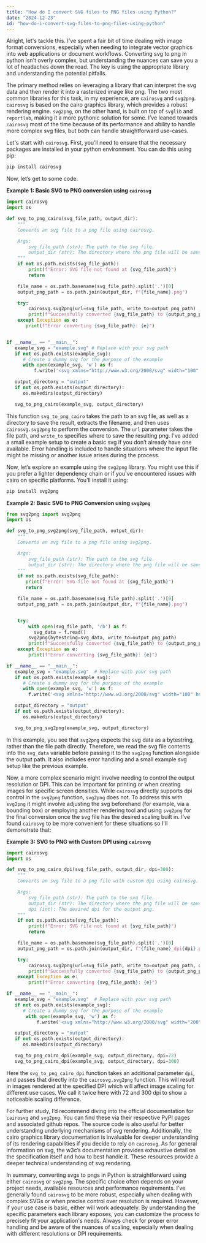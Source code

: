 ```yaml
---
title: "How do I convert SVG files to PNG files using Python?"
date: "2024-12-23"
id: "how-do-i-convert-svg-files-to-png-files-using-python"
---
```


Alright, let's tackle this. I've spent a fair bit of time dealing with image format conversions, especially when needing to integrate vector graphics into web applications or document workflows. Converting svg to png in python isn't overly complex, but understanding the nuances can save you a lot of headaches down the road. The key is using the appropriate library and understanding the potential pitfalls.

The primary method relies on leveraging a library that can interpret the svg data and then render it into a rasterized image like png. The two most common libraries for this task, in my experience, are `cairosvg` and `svg2png`. `cairosvg` is based on the cairo graphics library, which provides a robust rendering engine. `svg2png`, on the other hand, is built on top of `svglib` and `reportlab`, making it a more pythonic solution for some. I’ve leaned towards `cairosvg` most of the time because of its performance and ability to handle more complex svg files, but both can handle straightforward use-cases.

Let's start with `cairosvg`. First, you’ll need to ensure that the necessary packages are installed in your python environment. You can do this using pip:

```bash
pip install cairosvg
```

Now, let’s get to some code.

**Example 1: Basic SVG to PNG conversion using `cairosvg`**

```python
import cairosvg
import os

def svg_to_png_cairo(svg_file_path, output_dir):
    """
    Converts an svg file to a png file using cairosvg.

    Args:
        svg_file_path (str): The path to the svg file.
        output_dir (str): The directory where the png file will be saved.
    """
    if not os.path.exists(svg_file_path):
        print(f"Error: SVG file not found at {svg_file_path}")
        return

    file_name = os.path.basename(svg_file_path).split('.')[0]
    output_png_path = os.path.join(output_dir, f"{file_name}.png")

    try:
        cairosvg.svg2png(url=svg_file_path, write_to=output_png_path)
        print(f"Successfully converted {svg_file_path} to {output_png_path}")
    except Exception as e:
       print(f"Error converting {svg_file_path}: {e}")


if __name__ == "__main__":
   example_svg = "example.svg" # Replace with your svg path
   if not os.path.exists(example_svg):
      # Create a dummy svg for the purpose of the example
      with open(example_svg, 'w') as f:
          f.write('<svg xmlns="http://www.w3.org/2000/svg" width="100" height="100"><circle cx="50" cy="50" r="40" stroke="green" stroke-width="4" fill="yellow" /></svg>')

   output_directory = "output"
   if not os.path.exists(output_directory):
      os.makedirs(output_directory)

   svg_to_png_cairo(example_svg, output_directory)
```

This function `svg_to_png_cairo` takes the path to an svg file, as well as a directory to save the result, extracts the filename, and then uses `cairosvg.svg2png` to perform the conversion. The `url` parameter takes the file path, and `write_to` specifies where to save the resulting png. I've added a small example setup to create a basic svg if you don’t already have one available. Error handling is included to handle situations where the input file might be missing or another issue arises during the process.

Now, let’s explore an example using the `svg2png` library. You might use this if you prefer a lighter dependency chain or if you've encountered issues with cairo on specific platforms. You’ll install it using:

```bash
pip install svg2png
```

**Example 2: Basic SVG to PNG Conversion using `svg2png`**

```python
from svg2png import svg2png
import os

def svg_to_png_svg2png(svg_file_path, output_dir):
    """
    Converts an svg file to a png file using svg2png.

    Args:
        svg_file_path (str): The path to the svg file.
        output_dir (str): The directory where the png file will be saved.
    """
    if not os.path.exists(svg_file_path):
       print(f"Error: SVG file not found at {svg_file_path}")
       return

    file_name = os.path.basename(svg_file_path).split('.')[0]
    output_png_path = os.path.join(output_dir, f"{file_name}.png")


    try:
        with open(svg_file_path, 'rb') as f:
          svg_data = f.read()
        svg2png(bytestring=svg_data, write_to=output_png_path)
        print(f"Successfully converted {svg_file_path} to {output_png_path}")
    except Exception as e:
        print(f"Error converting {svg_file_path}: {e}")

if __name__ == "__main__":
   example_svg = "example.svg"  # Replace with your svg path
   if not os.path.exists(example_svg):
      # Create a dummy svg for the purpose of the example
      with open(example_svg, 'w') as f:
        f.write('<svg xmlns="http://www.w3.org/2000/svg" width="100" height="100"><rect width="80" height="50" style="fill:rgb(0,0,255);stroke-width:3;stroke:rgb(0,0,0)" /></svg>')

   output_directory = "output"
   if not os.path.exists(output_directory):
      os.makedirs(output_directory)

   svg_to_png_svg2png(example_svg, output_directory)

```
In this example, you see that `svg2png` expects the svg data as a bytestring, rather than the file path directly. Therefore, we read the svg file contents into the `svg_data` variable before passing it to the `svg2png` function alongside the output path. It also includes error handling and a small example svg setup like the previous example.

Now, a more complex scenario might involve needing to control the output resolution or DPI. This can be important for printing or when creating images for specific screen densities. While `cairosvg` directly supports dpi control in the `svg2png` function, `svg2png` does not. To address this with `svg2png` it might involve adjusting the svg beforehand (for example, via a bounding box) or employing another rendering tool and using `svg2png` for the final conversion once the svg file has the desired scaling built in. I’ve found `cairosvg` to be more convenient for these situations so I'll demonstrate that:

**Example 3: SVG to PNG with Custom DPI using `cairosvg`**

```python
import cairosvg
import os

def svg_to_png_cairo_dpi(svg_file_path, output_dir, dpi=300):
    """
    Converts an svg file to a png file with custom dpi using cairosvg.

    Args:
        svg_file_path (str): The path to the svg file.
        output_dir (str): The directory where the png file will be saved.
        dpi (int): The desired dpi for the output png.
    """
    if not os.path.exists(svg_file_path):
        print(f"Error: SVG file not found at {svg_file_path}")
        return

    file_name = os.path.basename(svg_file_path).split('.')[0]
    output_png_path = os.path.join(output_dir, f"{file_name}_dpi{dpi}.png")

    try:
        cairosvg.svg2png(url=svg_file_path, write_to=output_png_path, dpi=dpi)
        print(f"Successfully converted {svg_file_path} to {output_png_path} with dpi {dpi}")
    except Exception as e:
        print(f"Error converting {svg_file_path}: {e}")

if __name__ == "__main__":
   example_svg = "example.svg"  # Replace with your svg path
   if not os.path.exists(example_svg):
      # Create a dummy svg for the purpose of the example
       with open(example_svg, 'w') as f:
           f.write('<svg xmlns="http://www.w3.org/2000/svg" width="200" height="150"><text x="10" y="50" style="font-size:30px">Hello SVG</text></svg>')

   output_directory = "output"
   if not os.path.exists(output_directory):
      os.makedirs(output_directory)

   svg_to_png_cairo_dpi(example_svg, output_directory, dpi=72)
   svg_to_png_cairo_dpi(example_svg, output_directory, dpi=300)

```
Here the `svg_to_png_cairo_dpi` function takes an additional parameter `dpi`, and passes that directly into the `cairosvg.svg2png` function. This will result in images rendered at the specified DPI which will affect image scaling for different use cases. We call it twice here with 72 and 300 dpi to show a noticeable scaling difference.

For further study, I’d recommend diving into the official documentation for `cairosvg` and `svg2png`. You can find these via their respective PyPI pages and associated github repos. The source code is also useful for better understanding underlying mechanisms of svg rendering. Additionally, the cairo graphics library documentation is invaluable for deeper understanding of its rendering capabilities if you decide to rely on `cairosvg`. As for general information on svg, the w3c’s documentation provides exhaustive detail on the specification itself and how to best handle it. These resources provide a deeper technical understanding of svg rendering.

In summary, converting svgs to pngs in Python is straightforward using either `cairosvg` or `svg2png`. The specific choice often depends on your project needs, available resources and performance requirements. I’ve generally found `cairosvg` to be more robust, especially when dealing with complex SVGs or when precise control over resolution is required. However, if your use case is basic, either will work adequately. By understanding the specific parameters each library exposes, you can customize the process to precisely fit your application's needs. Always check for proper error handling and be aware of the nuances of scaling, especially when dealing with different resolutions or DPI requirements.
